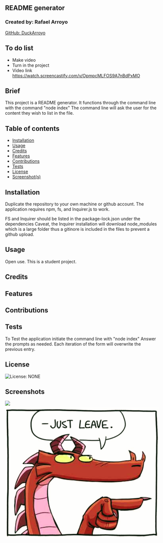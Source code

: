 ## README generator

### Created by: Rafael Arroyo

<a href="https://github.com/DuckArroyo">GitHub: DuckArroyo </a>

## To do list

- Make video
- Turn in the project
- Video link https://watch.screencastify.com/v/OpmpcMLFOS9A7nBdPxMO

## Brief

This project is a README generator. It functions through the command line with the command "node index"
The command line will ask the user for the content they wish to list in the file.

## Table of contents

- [Installation](#installation)
- [Usage](#usage)
- [Credits](#credits)
- [Features](#features)
- [Contributions](#contributions)
- [Tests](#tests)
- [License](#license)
- [Screenshot(s)](#screenshot)

## Installation

Duplicate the repository to your own machine or github account.
The application requires npm, fs, and Inquirer.js to work.

FS and Inquirer should be listed in the package-lock.json under the dependencies
Caveat, the Inquirer installation will download node_modules which is a large folder thus a gitinore is included in the files to prevent a github upload.

## Usage

Open use. This is a student project.

## Credits

## Features

## Contributions

## Tests

To Test the application initiate the command line with "node index"
Answer the prompts as needed.
Each iteration of the form will overwrite the previous entry.

## License

![License: NONE](https://img.shields.io/badge/license-NONE-critical)

## Screenshots

<img src="./assets/">

<img src="./assets/image4.jpg">
